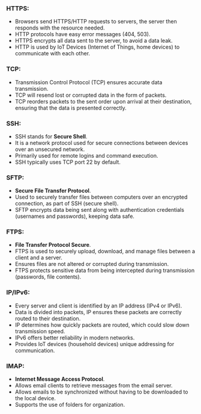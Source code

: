 ### HTTPS:
- Browsers send HTTPS/HTTP requests to servers, the server then responds with the resource needed.
- HTTP protocols have easy error messages (404, 503).
- HTTPS encrypts all data sent to the server, to avoid a data leak.
- HTTP is used by IoT Devices (Internet of Things, home devices) to communicate with each other.

### TCP:
- Transmission Control Protocol (TCP) ensures accurate data transmission.
- TCP will resend lost or corrupted data in the form of packets.
- TCP reorders packets to the sent order upon arrival at their destination, ensuring that the data is presented correctly.

### SSH:
- SSH stands for **Secure Shell**.
- It is a network protocol used for secure connections between devices over an unsecured network.
- Primarily used for remote logins and command execution.
- SSH typically uses TCP port 22 by default.

### SFTP:
- **Secure File Transfer Protocol**.
- Used to securely transfer files between computers over an encrypted connection, as part of SSH (secure shell).
- SFTP encrypts data being sent along with authentication credentials (usernames and passwords), keeping data safe.

### FTPS:
- **File Transfer Protocol Secure**.
- FTPS is used to securely upload, download, and manage files between a client and a server.
- Ensures files are not altered or corrupted during transmission.
- FTPS protects sensitive data from being intercepted during transmission (passwords, file contents).

### IP/IPv6:
- Every server and client is identified by an IP address (IPv4 or IPv6).
- Data is divided into packets, IP ensures these packets are correctly routed to their destination.
- IP determines how quickly packets are routed, which could slow down transmission speed.
- IPv6 offers better reliability in modern networks.
- Provides IoT devices (household devices) unique addressing for communication.

### IMAP:
- **Internet Message Access Protocol**.
- Allows email clients to retrieve messages from the email server.
- Allows emails to be synchronized without having to be downloaded to the local device.
- Supports the use of folders for organization.
